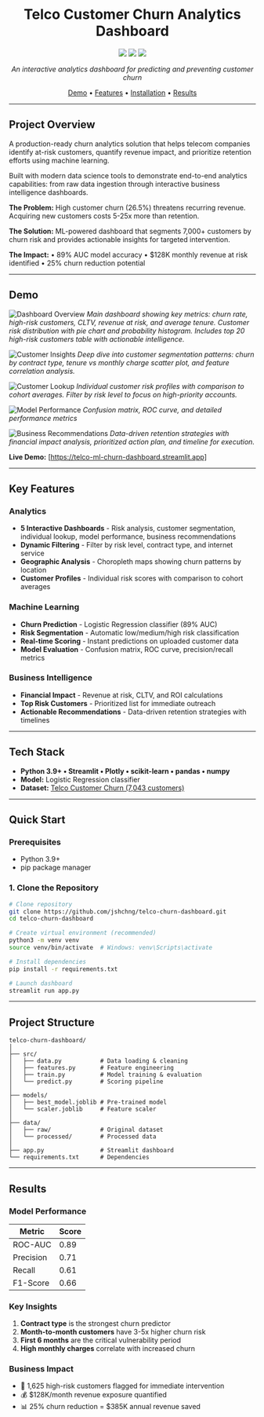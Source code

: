 <div align="center">
  <h1>Telco Customer Churn Analytics Dashboard</h1>
  <p>
    <img src="https://img.shields.io/badge/python-3.9+-blue.svg" />
    <img src="https://img.shields.io/badge/streamlit-1.28+-red.svg" />
    <img src="https://img.shields.io/badge/license-MIT-green.svg" />
  </p>
  <em>An interactive analytics dashboard for predicting and preventing customer churn</em>
  <p>
    <a href="#demo">Demo</a> • <a href="#key-features">Features</a> • <a href="#quick-start">Installation</a> • <a href="#results">Results</a>
  </p>
</div>


---

## Project Overview

A production-ready churn analytics solution that helps telecom companies identify at-risk customers, quantify revenue impact, and prioritize retention efforts using machine learning.

Built with modern data science tools to demonstrate end-to-end analytics capabilities: from raw data ingestion through interactive business intelligence dashboards.

**The Problem:** High customer churn (26.5%) threatens recurring revenue. Acquiring new customers costs 5-25x more than retention.

**The Solution:** ML-powered dashboard that segments 7,000+ customers by churn risk and provides actionable insights for targeted intervention.

**The Impact:** 
• 89% AUC model accuracy 
• $128K monthly revenue at risk identified 
• 25% churn reduction potential

---

## Demo

![Dashboard Overview](assets/dashboard_overview.png)
_Main dashboard showing key metrics: churn rate, high-risk customers, CLTV, revenue at risk, and average tenure. Customer risk distribution with pie chart and probability histogram. Includes top 20 high-risk customers table with actionable intelligence._

![Customer Insights](assets/customer_insights.png)
_Deep dive into customer segmentation patterns: churn by contract type, tenure vs monthly charge scatter plot, and feature correlation analysis._

![Customer Lookup](assets/customer_lookup.png)
_Individual customer risk profiles with comparison to cohort averages. Filter by risk level to focus on high-priority accounts._

![Model Performance](assets/model_performance.png)
_Confusion matrix, ROC curve, and detailed performance metrics_

![Business Recommendations](assets/business_recommendations.png)
_Data-driven retention strategies with financial impact analysis, prioritized action plan, and timeline for execution._

**Live Demo:** [https://telco-ml-churn-dashboard.streamlit.app]

---

## Key Features

### Analytics
- **5 Interactive Dashboards** - Risk analysis, customer segmentation, individual lookup, model performance, business recommendations
- **Dynamic Filtering** - Filter by risk level, contract type, and internet service
- **Geographic Analysis** - Choropleth maps showing churn patterns by location
- **Customer Profiles** - Individual risk scores with comparison to cohort averages

### Machine Learning
- **Churn Prediction** - Logistic Regression classifier (89% AUC)
- **Risk Segmentation** - Automatic low/medium/high risk classification
- **Real-time Scoring** - Instant predictions on uploaded customer data
- **Model Evaluation** - Confusion matrix, ROC curve, precision/recall metrics

### Business Intelligence
- **Financial Impact** - Revenue at risk, CLTV, and ROI calculations
- **Top Risk Customers** - Prioritized list for immediate outreach
- **Actionable Recommendations** - Data-driven retention strategies with timelines

---

## Tech Stack
- **Python 3.9+ • Streamlit • Plotly • scikit-learn • pandas • numpy**
- **Model:** Logistic Regression classifier
- **Dataset:** [Telco Customer Churn (7,043 customers)](https://www.kaggle.com/datasets/alfathterry/telco-customer-churn-11-1-3?resource=download)

---

## Quick Start

### Prerequisites
- Python 3.9+
- pip package manager

### 1. Clone the Repository
```bash
# Clone repository
git clone https://github.com/jshchng/telco-churn-dashboard.git
cd telco-churn-dashboard

# Create virtual environment (recommended)
python3 -m venv venv
source venv/bin/activate  # Windows: venv\Scripts\activate

# Install dependencies
pip install -r requirements.txt

# Launch dashboard
streamlit run app.py
```

---

## Project Structure
```
telco-churn-dashboard/
│
├── src/
│   ├── data.py           # Data loading & cleaning
│   ├── features.py       # Feature engineering
│   ├── train.py          # Model training & evaluation
│   └── predict.py        # Scoring pipeline
│
├── models/
│   ├── best_model.joblib # Pre-trained model
│   └── scaler.joblib     # Feature scaler
│
├── data/
│   ├── raw/              # Original dataset
│   └── processed/        # Processed data
│
├── app.py                # Streamlit dashboard
└── requirements.txt      # Dependencies
```

---

## Results

### Model Performance
| Metric | Score |
|--------|-------|
| ROC-AUC | 0.89 |
| Precision | 0.71 |
| Recall | 0.61 |
| F1-Score | 0.66 |

### Key Insights
1. **Contract type** is the strongest churn predictor
2. **Month-to-month customers** have 3-5x higher churn risk
3. **First 6 months** are the critical vulnerability period
4. **High monthly charges** correlate with increased churn

### Business Impact
- 🎯 1,625 high-risk customers flagged for immediate intervention
- 💰 $128K/month revenue exposure quantified
- 📊 25% churn reduction = $385K annual revenue saved